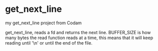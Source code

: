 # get_next_line
my get_next_line project from Codam

get_next_line, reads a fd and returns the next line.
BUFFER_SIZE is how many bytes the read function reads at a time, this means that it will keep reading until '\n' or until the end of the file.
